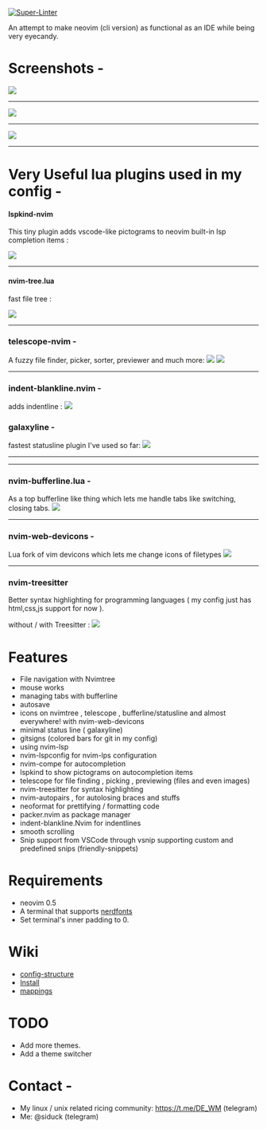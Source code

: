 [![Super-Linter](https://github.com/siduck76/NvChad/actions/workflows/superLinter.yml/badge.svg)](https://github.com/siduck76/NvChad/actions/workflows/superLinter.yml)

An attempt to make neovim (cli version) as functional as an IDE while being very eyecandy.

# Screenshots -

<img src ="https://raw.githubusercontent.com/siduck76/dotfiles/master/rice%20flex/initialNvim1.png"><hr>
<img src ="https://raw.githubusercontent.com/siduck76/dotfiles/master/rice%20flex/initialNvim.png"><hr>
<kbd><img src ="https://raw.githubusercontent.com/siduck76/dotfiles/master/rice%20flex/nvimRice2.png"></kbd><hr>

# Very Useful lua plugins used in my config -

#### lspkind-nvim

This tiny plugin adds vscode-like pictograms to neovim built-in lsp completion items :

<kbd><img src = "https://raw.githubusercontent.com/siduck76/dotfiles/master/rice%20flex/lspkind.png"></kbd><hr>

#### nvim-tree.lua

fast file tree :

<kbd><img src = "https://raw.githubusercontent.com/siduck76/dotfiles/master/rice%20flex/nvimtree.png"></kbd><hr>

### telescope-nvim -

A fuzzy file finder, picker, sorter, previewer and much more:
<kbd> <img src = "https://raw.githubusercontent.com/siduck76/dotfiles/master/rice%20flex/tel.png"></kbd>
<kbd> <img src = "https://raw.githubusercontent.com/siduck76/dotfiles/master/rice%20flex/telmedia.png"></kbd><hr>

### indent-blankline.nvim -

adds indentline :
<kbd> <img src = "https://raw.githubusercontent.com/siduck76/dotfiles/master/rice%20flex/blanklineNvim.png"></kbd>

### galaxyline -

fastest statusline plugin I've used so far:
<kbd><img src = "https://raw.githubusercontent.com/siduck76/dotfiles/master/rice%20flex/statusline.png"></kbd><hr>

<hr>

### nvim-bufferline.lua -

As a top bufferline like thing which lets me handle tabs like switching, closing tabs.
<kbd> <img src = "https://raw.githubusercontent.com/siduck76/dotfiles/master/rice%20flex/bufferline.png"></kbd>

<hr>
 
### nvim-web-devicons -
Lua fork of vim devicons which lets me change icons of filetypes
<kbd> <img src = "https://raw.githubusercontent.com/siduck76/dotfiles/master/rice%20flex/image.png"></kbd><hr>
 
### nvim-treesitter 
Better syntax highlighting for programming languages ( my config just has html,css,js support for now ).

without / with Treesitter :
<kbd> <img src = "https://raw.githubusercontent.com/siduck76/dotfiles/master/rice%20flex/woTree.png"></kbd>

# Features

- File navigation with Nvimtree
- mouse works
- managing tabs with bufferline
- autosave
- icons on nvimtree , telescope , bufferline/statusline and almost everywhere! with nvim-web-devicons
- minimal status line ( galaxyline)
- gitsigns (colored bars for git in my config)
- using nvim-lsp
- nvim-lspconfig for nvim-lps configuration
- nvim-compe for autocompletion
- lspkind to show pictograms on autocompletion items
- telescope for file finding , picking , previewing (files and even images)
- nvim-treesitter for syntax highlighting
- nvim-autopairs , for autolosing braces and stuffs
- neoformat for prettifying / formatting code
- packer.nvim as package manager
- indent-blankline.Nvim for indentlines
- smooth scrolling
- Snip support from VSCode through vsnip supporting custom and predefined snips (friendly-snippets)

# Requirements 

- neovim 0.5
- A terminal that supports [nerdfonts](https://github.com/ryanoasis/nerd-fonts) 
- Set terminal's inner padding to 0.

# Wiki

- [config-structure](https://github.com/siduck76/NvChad/wiki#config-structure)
- [Install](https://github.com/siduck76/NvChad/wiki#clone-my-setup)
- [mappings](https://github.com/siduck76/NvChad/wiki/mappings)

# TODO

- Add more themes.
- Add a theme switcher

# Contact -

- My linux / unix related ricing community: https://t.me/DE_WM (telegram)
- Me: @siduck (telegram)
